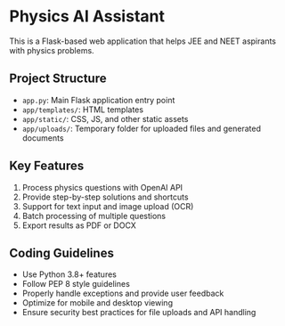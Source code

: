 <!-- Use this file to provide workspace-specific custom instructions to Copilot. For more details, visit https://code.visualstudio.com/docs/copilot/copilot-customization#_use-a-githubcopilotinstructionsmd-file -->

# Physics AI Assistant

This is a Flask-based web application that helps JEE and NEET aspirants with physics problems.

## Project Structure

- `app.py`: Main Flask application entry point
- `app/templates/`: HTML templates
- `app/static/`: CSS, JS, and other static assets
- `app/uploads/`: Temporary folder for uploaded files and generated documents

## Key Features

1. Process physics questions with OpenAI API
2. Provide step-by-step solutions and shortcuts
3. Support for text input and image upload (OCR)
4. Batch processing of multiple questions
5. Export results as PDF or DOCX

## Coding Guidelines

- Use Python 3.8+ features
- Follow PEP 8 style guidelines
- Properly handle exceptions and provide user feedback
- Optimize for mobile and desktop viewing
- Ensure security best practices for file uploads and API handling
